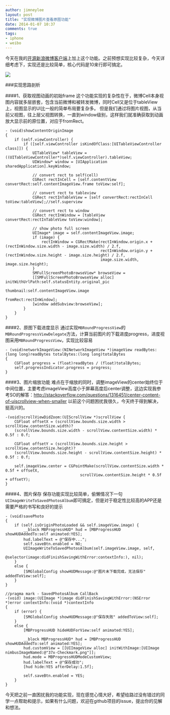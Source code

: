 ```yaml
---
author: jimneylee
layout: post
title: "实现微博图片查看原图功能"
date: 2014-01-07 10:37
comments: true
tags:
- iphone
- weibo
---
```


今天在我的[开源新浪微博客户端](https://github.com/jimneylee/SinaMBlogNimbus)上加上这个功能。之前预想实现比较复杂，今天详细考虑下，实现还是比较简单，核心代码是10来行即可搞定。

![](https://github-camo.global.ssl.fastly.net/aa54075a5758fca0eb7e592756b6310849e62f3a/687474703a2f2f63632e636f63696d672e636f6d2f6262732f6174746163686d656e742f4669645f31392f31395f32323433355f3963373762363637303761646231352e676966)

###实现思路剖析

####1、获取视图动画的初始frame
这个功能实现的复杂性在于，微博Cell本身视图内容就多层嵌套，包含当前微博和被转发微博，同时Cell又是位于tableView上，视图显示的UI比一般的简单布局要复杂多。
但是我们通过将图片视图，从当前父视图，往上层父视图转换，一直到window级别，这样我们就准确获取到动画放大显示前的原位置，对应于fromRect。

    - (void)showContentOriginImage
    {
        if (self.viewController) {
            if ([self.viewController isKindOfClass:[UITableViewController class]]) {
                UITableView* tableView = ((UITableViewController*)self.viewController).tableView;
                UIWindow* window = [UIApplication sharedApplication].keyWindow;
                
                // convert rect to self(cell)
                CGRect rectInCell = [self.contentView convertRect:self.contentImageView.frame toView:self];
        
                // convert rect to tableview
                CGRect rectInTableView = [self convertRect:rectInCell toView:tableView];//self.superview
                
                // convert rect to window
                CGRect rectInWindow = [tableView convertRect:rectInTableView toView:window];
                
                // show photo full screen
                UIImage* image = self.contentImageView.image;
                if (image) {
                    rectInWindow = CGRectMake(rectInWindow.origin.x + (rectInWindow.size.width - image.size.width) / 2.f,
                                              rectInWindow.origin.y + (rectInWindow.size.height - image.size.height) / 2.f,
                                              image.size.width, image.size.height);
                }
                SMFullScreenPhotoBrowseView* browseView =
                [[SMFullScreenPhotoBrowseView alloc] initWithUrlPath:self.statusEntity.original_pic
                                                           thumbnail:self.contentImageView.image
                                                            fromRect:rectInWindow];
                [window addSubview:browseView];
            }
        }
    }

####2、原图下载进度显示
通过实现`MBRoundProgressView`的`MBRoundProgressViewDelegate`方法，计算当前图片的下载进度progress，进度视图采用`MBRoundProgressView`，实现比较容易

    - (void)networkImageView:(NINetworkImageView *)imageView readBytes:(long long)readBytes totalBytes:(long long)totalBytes
    {
        CGFloat progress = (float)readBytes / (float)totalBytes;
        self.progressIndicator.progress = progress;
    }
    
####3、图片缩放功能
难点在于缩放的同时，调整imageView的center始终位于中间位置，主要考虑imageView高度小于屏幕高度后center调整，这边实现我参考SO的解答：http://stackoverflow.com/questions/1316451/center-content-of-uiscrollview-when-smaller
以前这个问题困扰我很久，今天终于得到解决，挺高兴的。

    -(void)scrollViewDidZoom:(UIScrollView *)scrollView {
        CGFloat offsetX = (scrollView.bounds.size.width > scrollView.contentSize.width)?
        (scrollView.bounds.size.width - scrollView.contentSize.width) * 0.5f : 0.f;
        
        CGFloat offsetY = (scrollView.bounds.size.height > scrollView.contentSize.height)?
        (scrollView.bounds.size.height - scrollView.contentSize.height) * 0.5f : 0.f;
        
        self.imageView.center = CGPointMake(scrollView.contentSize.width * 0.5f + offsetX,
                                     scrollView.contentSize.height * 0.5f + offsetY);
    }

####4、图片保存
保存功能实现比较简单，偷懒情况下一句`UIImageWriteToSavedPhotosAlbum`即可搞定，但是对于稳定性比较高的APP还是需要严格的书写和良好的提示

    - (void)savePhoto
    {
    	if (self.isOriginPhotoLoaded && self.imageView.image) {
            __block MBProgressHUD* hud = [MBProgressHUD showHUDAddedTo:self animated:YES];
            hud.labelText = @"保存中...";
            self.saveBtn.enabled = NO;
            UIImageWriteToSavedPhotosAlbum(self.imageView.image, self,
                                           @selector(image:didFinishSavingWithError:contextInfo:), nil);
    	}
        else {
            [SMGlobalConfig showHUDMessage:@"图片未下载完成，无法保存" addedToView:self];
        }
    }

    //pragma mark - SavedPhotosAlbum CallBack
    -(void) image:(UIImage *)image didFinishSavingWithError:(NSError *)error contextInfo:(void *)contextInfo
    {
        if (error) {
            [SMGlobalConfig showHUDMessage:@"保存失败" addedToView:self];
        }
        else {
            [MBProgressHUD hideHUDForView:self animated:YES];
            
            __block MBProgressHUD* hud = [MBProgressHUD showHUDAddedTo:self animated:YES];
            hud.customView = [[UIImageView alloc] initWithImage:[UIImage nimbusImageNamed:@"37x-Checkmark.png"]];
            hud.mode = MBProgressHUDModeCustomView;
            hud.labelText = @"保存成功";
            [hud hide:YES afterDelay:1.5f];
            
            self.saveBtn.enabled = YES;
        }
    }

今天把之前一直困扰我的功能实现，现在感觉心情大好，希望给路过没有错过的同学一点帮助和提示，如果有什么问题，欢迎在github项目的issue，提出你的见解和想法。
